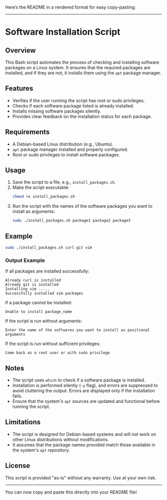 Here’s the README in a rendered format for easy copy-pasting:

---

# Software Installation Script

## Overview
This Bash script automates the process of checking and installing software packages on a Linux system. It ensures that the required packages are installed, and if they are not, it installs them using the `apt` package manager.

## Features
- Verifies if the user running the script has root or sudo privileges.
- Checks if each software package listed is already installed.
- Installs missing software packages silently.
- Provides clear feedback on the installation status for each package.

## Requirements
- A Debian-based Linux distribution (e.g., Ubuntu).
- `apt` package manager installed and properly configured.
- Root or sudo privileges to install software packages.

## Usage
1. Save the script to a file, e.g., `install_packages.sh`.
2. Make the script executable:
   ```bash
   chmod +x install_packages.sh
   ```
3. Run the script with the names of the software packages you want to install as arguments:
   ```bash
   sudo ./install_packages.sh package1 package2 package3
   ```

## Example
```bash
sudo ./install_packages.sh curl git vim
```

### Output Example
If all packages are installed successfully:
```
Already curl is installed
Already git is installed
Installing vim .....
Successfully installed vim packages
```

If a package cannot be installed:
```
Unable to install package_name
```

If the script is run without arguments:
```
Enter the name of the softwares you want to install as positional arguments
```

If the script is run without sufficient privileges:
```
Come back as a root user or with sudo privilege
```

## Notes
- The script uses `which` to check if a software package is installed.
- Installation is performed silently (`-y` flag), and errors are suppressed to avoid cluttering the output. Errors are displayed only if the installation fails.
- Ensure that the system's `apt` sources are updated and functional before running the script.

## Limitations
- The script is designed for Debian-based systems and will not work on other Linux distributions without modifications.
- It assumes that the package names provided match those available in the system's `apt` repository.

## License
This script is provided "as-is" without any warranty. Use at your own risk.

--- 

You can now copy and paste this directly into your README file!
